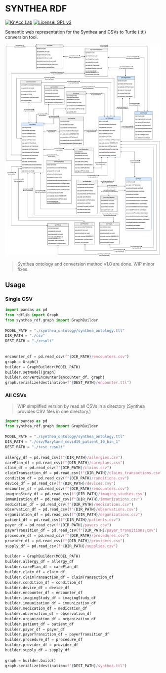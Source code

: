 # SYNTHEA RDF
[![KnAcc Lab](https://tinyurl.com/knacclogo)](https://knacc.umbc.edu/) [![License: GPL v3](https://img.shields.io/badge/License-GPLv3-blue.svg)](./LICENSE)

Semantic web representation for the Synthea and CSVs to Turtle (.ttl) conversion tool.

![synthea_ontology](synthea_ontology/synthea_ontology.png)

> Synthea ontology and conversion method v1.0 are done.
> WIP minor fixes.

## Usage
### Single CSV
```python
import pandas as pd
from rdflib import Graph
from synthea_rdf.graph import GraphBuilder

MODEL_PATH = "./synthea_ontology/synthea_ontology.ttl"
DIR_PATH = "./csv"
DEST_PATH = "./result"


encounter_df = pd.read_csv(f"{DIR_PATH}/encounters.csv")
graph = Graph()
builder = GraphBuilder(MODEL_PATH)
builder.setModel(graph)
builder.convertEncounter(encounter_df, graph)
graph.serialize(destination=f"{DEST_PATH}/encounter.ttl")
```

### All CSVs
> WIP simplified version by read all CSVs in a directory (Synthea provides CSV files in one directory.)

```python
import pandas as pd
from synthea_rdf.graph import GraphBuilder

MODEL_PATH = "./synthea_ontology/synthea_ontology.ttl"
DIR_PATH = "./csv/Maryland_covid19_patient_10_bin_1"
DEST_PATH = "./test_result"

allergy_df = pd.read_csv(f"{DIR_PATH}/allergies.csv")
carePlan_df = pd.read_csv(f"{DIR_PATH}/careplans.csv")
claim_df = pd.read_csv(f"{DIR_PATH}/claims.csv")
claimTransaction_df = pd.read_csv(f"{DIR_PATH}/claims_transactions.csv")
condition_df = pd.read_csv(f"{DIR_PATH}/conditions.csv")
device_df = pd.read_csv(f"{DIR_PATH}/devices.csv")
encounter_df = pd.read_csv(f"{DIR_PATH}/encounters.csv")
imagingStudy_df = pd.read_csv(f"{DIR_PATH}/imaging_studies.csv")
immunization_df = pd.read_csv(f"{DIR_PATH}/immunizations.csv")
medication_df = pd.read_csv(f"{DIR_PATH}/medications.csv")
observation_df = pd.read_csv(f"{DIR_PATH}/observations.csv")
organization_df = pd.read_csv(f"{DIR_PATH}/organizations.csv")
patient_df = pd.read_csv(f"{DIR_PATH}/patients.csv")
payer_df = pd.read_csv(f"{DIR_PATH}/payers.csv")
payerTransition_df = pd.read_csv(f"{DIR_PATH}/payer_transitions.csv")
procedure_df = pd.read_csv(f"{DIR_PATH}/procedures.csv")
provider_df = pd.read_csv(f"{DIR_PATH}/providers.csv")
supply_df = pd.read_csv(f"{DIR_PATH}/supplies.csv")

builder = GraphBuilder(MODEL_PATH)
builder.allergy_df = allergy_df
builder.carePlan_df = carePlan_df
builder.claim_df = claim_df
builder.claimTransaction_df = claimTransaction_df
builder.condition_df = condition_df
builder.device_df = device_df
builder.encounter_df = encounter_df
builder.imagingStudy_df = imagingStudy_df
builder.immunization_df = immunization_df
builder.medication_df = medication_df
builder.observation_df = observation_df
builder.organization_df = organization_df
builder.patient_df = patient_df
builder.payer_df = payer_df
builder.payerTransition_df = payerTransition_df
builder.procedure_df = procedure_df
builder.provider_df = provider_df
builder.supply_df = supply_df

graph = builder.build()
graph.serialize(destination=f"{DEST_PATH}/synthea.ttl")
```